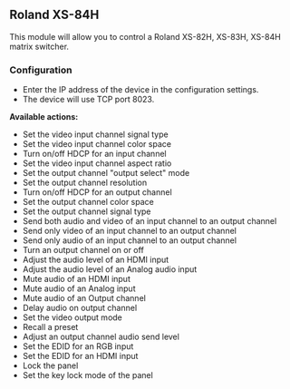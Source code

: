## Roland XS-84H
This module will allow you to control a Roland XS-82H, XS-83H, XS-84H matrix switcher.

### Configuration
* Enter the IP address of the device in the configuration settings.
* The device will use TCP port 8023.

**Available actions:**
* Set the video input channel signal type
* Set the video input channel color space
* Turn on/off HDCP for an input channel
* Set the video input channel aspect ratio
* Set the output channel "output select" mode
* Set the output channel resolution
* Turn on/off HDCP for an output channel
* Set the output channel color space
* Set the output channel signal type
* Send both audio and video of an input channel to an output channel
* Send only video of an input channel to an output channel
* Send only audio of an input channel to an output channel
* Turn an output channel on or off
* Adjust the audio level of an HDMI input
* Adjust the audio level of an Analog audio input
* Mute audio of an HDMI input
* Mute audio of an Analog input
* Mute audio of an Output channel
* Delay audio on output channel
* Set the video output mode
* Recall a preset
* Adjust an output channel audio send level
* Set the EDID for an RGB input
* Set the EDID for an HDMI input
* Lock the panel
* Set the key lock mode of the panel